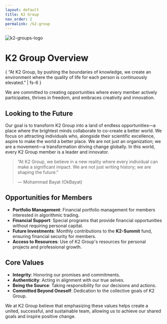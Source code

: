 ```yaml
---
layout: default
title: K2 Group
nav_order: 2
permalink: /k2-group
---
```


![k2-groups-logo](https://github.com/OkBayat/OkBayat.github.io/assets/24451494/247912e3-275c-439a-9f15-2f0e012eba6b)

# K2 Group Overview

{ “At K2 Group, by pushing the boundaries of knowledge, we create an environment where the quality of life for each person is continuously elevated.” | fs-6 }

We are committed to creating opportunities where every member actively participates, thrives in freedom, and embraces creativity and innovation.

## Looking to the Future

Our goal is to transform K2 Group into a land of endless opportunities—a place where the brightest minds collaborate to co-create a better world. We focus on attracting individuals who, alongside their scientific excellence, aspire to make the world a better place. We are not just an organization; we are a movement—a transformation driving change globally. In this world, every K2 Group member is a leader and innovator.

> “At K2 Group, we believe in a new reality where every individual can make a significant impact. We are not just writing history; we are shaping the future.”
>
> — Mohammad Bayat (OkBayat)

## Opportunities for Members
- **Portfolio Management**: Financial portfolio management for members interested in algorithmic trading.
- **Financial Support**: Special programs that provide financial opportunities without requiring personal capital.
- **Future Investments**: Monthly contributions to the **K2-Summit** fund, ensuring financial security for members.
- **Access to Resources**: Use of K2 Group's resources for personal projects and professional growth.

## Core Values
- **Integrity**: Honoring our promises and commitments.
- **Authenticity**: Acting in alignment with our true selves.
- **Being the Source**: Taking responsibility for our decisions and actions.
- **Committed Beyond Oneself**: Dedication to the collective goals of K2 Group.

We at K2 Group believe that emphasizing these values helps create a united, successful, and sustainable team, allowing us to achieve our shared goals and inspire positive change.
